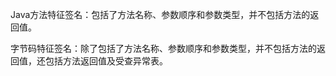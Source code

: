 Java方法特征签名：包括了方法名称、参数顺序和参数类型，并不包括方法的返回值。

字节码特征签名：除了包括了方法名称、参数顺序和参数类型，并不包括方法的返回值，还包括方法返回值及受查异常表。



